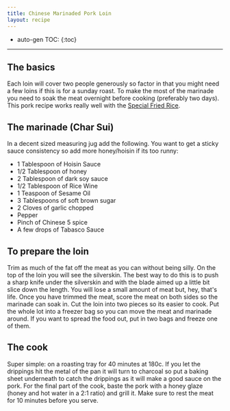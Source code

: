 ```yaml
---
title: Chinese Marinaded Pork Loin
layout: recipe
---
```


* auto-gen TOC:
{:toc}

---

## The basics
Each loin will cover two people generously so factor in that you might need a few loins if this is for a sunday roast.  To make the most of the marinade you need to soak the meat overnight before cooking (preferably two days).  This pork recipe works really well with the [Special Fried Rice](special-fried-rice.html).

## The marinade (Char Sui)
In a decent sized measuring jug add the following.  You want to get a sticky sauce consistency so add more honey/hoisin if its too runny:

  * 1 Tablespoon of Hoisin Sauce
  * 1/2 Tablespoon of honey
  * 2 Tablespoon of dark soy sauce
  * 1/2 Tablespoon of Rice Wine
  * 1 Teaspoon of Sesame Oil
  * 3 Tablespoons of soft brown sugar
  * 2 Cloves of garlic chopped
  * Pepper
  * Pinch of Chinese 5 spice
  * A few drops of Tabasco Sauce

## To prepare the loin
Trim as much of the fat off the meat as you can without being silly.  On the top of the loin you will see the silverskin.  The best way to do this is to push a sharp knife under the silverskin and with the blade aimed up a little bit slice down the length.  You will lose a small amount of meat but, hey, that's life.  Once you have trimmed the meat, score the meat on both sides so the marinade can soak in.  Cut the loin into two pieces so its easier to cook.  Put the whole lot into a freezer bag so you can move the meat and marinade around. If you want to spread the food out, put in two bags and freeze one of them.

## The cook
Super simple: on a roasting tray for 40 minutes at 180c.  If you let the drippings hit the metal of the pan it will turn to charcoal so put a baking sheet underneath to catch the drippings as it will make a good sauce on the pork.  For the final part of the cook, baste the pork with a honey glaze (honey and hot water in a 2:1 ratio) and grill it.  Make sure to rest the meat for 10 minutes before you serve.
